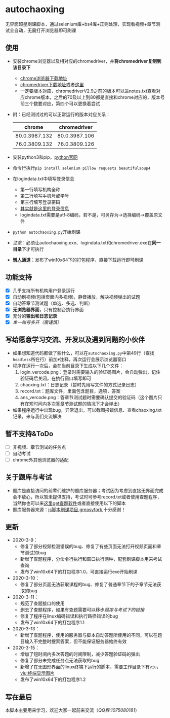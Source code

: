 # autochaoxing
无界面超星刷课脚本，通过selenium库+bs4库+正则处理，实现看视频+章节测试全自动，无需打开浏览器即可刷课

## 使用
- 安装chrome浏览器以及相对应的chromedriver，并**将chromedriver复制到该目录下**
    - [chrome浏览器下载地址](https://www.google.cn/chrome/)
    - [chromedriver下载地址](http://npm.taobao.org/mirrors/chromedriver/)或者[这里](http://chromedriver.storage.googleapis.com/index.html)
    - 一定要版本对应，chromedriverV2.9之前的版本可以进notes.txt查看对应chrome版本，之后的70及以上到80都是直接和chrome对应的，版本号前三个数要对应，第四个可以更换着尝试
    
- 附：已经测试过的可以正常运行的版本对应关系：

     |chrome | chromedriver |
     :-:|:-:
     |80.0.3987.132 | 80.0.3987.106|
     |76.0.3809.132 | 76.0.3809.126|
     
- 安装python3和pip，[python官网](https://www.python.org)

- 命令行执行`pip install selenium pillow requests beautifulsoup4`

- 在logindata.txt中填写登录信息
    - 第一行填写机构全称
    - 第二行填写手机号或学号
    - 第三行填写登录密码
    - [其实就是这里的登录信息](https://passport2.chaoxing.com/login?refer=http://i.mooc.chaoxing.com)
    - logindata.txt需要是utf-8编码，若不是，可另存为->选择编码->覆盖原文件
    
- `python autochaoxing.py`开始刷课

- *注意*：必须让autochaoxing.exe、logindata.txt和chromedriver.exe在**同一目录下**才可执行

- [**懒人通道**](https://github.com/Luoofan/autochaoxing/releases)：发布了win10x64下的打包程序，直接下载运行即可刷课

## 功能支持

- [x] 几乎支持所有机构用户登录运行
- [x] 自动刷视频(包括页面内多视频)，静音播放，解决视频弹出的试题
- [x] 自动答章节测试题（单选、多选、判断）
- [x] **无浏览器界面**，只有控制台执行界面
- [x] 充分的**输出和日志记录**
- [x] *单一账号多开（需谨慎）*

## 写给愿意学习交流、开发以及遇到问题的小伙伴
- 如果想知道代码都做了些什么，可以在`autochaoxing.py`中第49行（查找`headless`所在行）前加`#`注释，再次运行会展示浏览器窗口
- 程序在运行一次后，会在当前目录下生成以下几个文件：
  1. login_vercode.png：登录时需要输入的验证码图片，会自动弹出，记住验证码后关闭，在执行窗口填写即可
  2. chaoxing.txt：日志记录（暂时先用写文件的方式记录日志）
  3. record.txt：题库文件，里面包含题目，选项，答案
  4. ans_vercode.png：答章节测试题时需要确认提交的验证码（这个图片只有在短时间内多次答章节测试题的情况下才会弹出）
- 如果程序运行中出现bug，异常退出，可以截图报错信息、查看chaoxing.txt记录，来与我们交流解决


## 暂不支持&ToDo
 - [ ] 非视频、章节测试的任务点
 - [ ] 自动考试
 - [ ] chrome外其他浏览器的适配

## 关于题库与考试
 - 题库是直接访问的前辈们维护的题库服务器；考试因为考虑到直接无界面完成会不放心，所以暂未提供支持，考试时可参考record.txt或者使用查题程序，当然你也可以来[这里get查题软件](https://github.com/yanyongyu/CXmoocSearchTool)或者直接使用以下的脚本
 - 题库服务器来源：[js脚本刷课项目](https://github.com/CodFrm/cxmooc-tools),[greasyfork](https://greasyfork.org/zh-CN/scripts/369625-%E8%B6%85%E6%98%9F%E7%BD%91%E8%AF%BE%E5%8A%A9%E6%89%8B),十分感谢！

## 更新
 - 2020-3-9：
   - 修复了部分视频检测错误的bug、修复了有些页面无法打开视频页面和章节测试的bug
   - 新增了查题程序，分命令行执行和窗口执行两种，配套刷课脚本用来考试查询
   - 发布了win10x64下的打包程序1.0，可直接运行exe开始刷课
- 2020-3-10：
  - 修复了部分页面无法获取课程的bug、修复了普通章节下的子章节无法获取的bug
- 2020-3-11：
  - 规范了查题接口的使用
  - 删去了查题程序，如果有查题需要可以移步*题库与考试下的链接*
  - 修复了程序在linux编码错误和执行路径错误的bug
  - 发布了win10x64下的打包程序1.1
- 2020-3-13：
  - 新增了查题程序，使用的服务器与脚本自动答题所使用的不同，可以在题目输入不完整时搜索答案，但不能保证服务器始终有效
- 2020-3-15：
  - 增加了短时间内多次答题的时间限制，减少答题验证码的弹出
  - 修复了部分未完成任务点无法获取的bug
  - 新增了在无图形界面的linux终端下运行的脚本，需要工作目录下有`viu`，[viu:终端显示图片](https://github.com/atanunq/viu)
  - 发布了win10x64下的打包程序1.2

## 写在最后

本脚本主要用来学习，欢迎大家一起前来交流（*QQ群:1075080181*）

